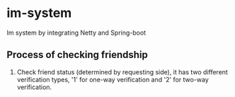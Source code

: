 # im-system
Im system by integrating Netty and Spring-boot

## Process of checking friendship
1. Check friend status (determined by requesting side), it has two different verification types, '1' for one-way verification and '2' for two-way verification.
